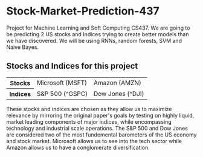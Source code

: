 # Stock-Market-Prediction-437
Project for Machine Learning and Soft Computing CS437. We are going to be predicting 2 US stocks and Indices trying to create better models than we have discovered. We will be using RNNs, random forests, SVM and Naive Bayes.

## Stocks and Indices for this project 
<table>
  <tr>
    <th>Stocks</th>
    <td>Microsoft (MSFT)</td>
    <td>Amazon (AMZN)</td>
  </tr>

  <tr>
    <th>Indices</th>
    <td>S&P 500 (^GSPC)</td>
    <td>Dow Jones (^DJI)</td>
  </tr>
</table>

<p>These stocks and indices are chosen as they allow us to maximize relevance by mirroring the original paper's goals by testing on highly liquid, market leading components of major indices, while encompassing technology and industrial scale operations. The S&P 500 and Dow Jones are considered two of the most fundemental barometers of the US economy and stock market. Microsoft allows us to see into the tech sector while Amazon allows us to have a conglomerate diversification.</p>
